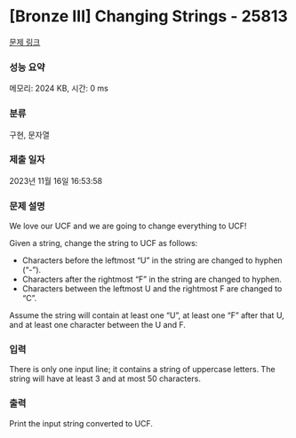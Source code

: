 # [Bronze III] Changing Strings - 25813 

[문제 링크](https://www.acmicpc.net/problem/25813) 

### 성능 요약

메모리: 2024 KB, 시간: 0 ms

### 분류

구현, 문자열

### 제출 일자

2023년 11월 16일 16:53:58

### 문제 설명

<p>We love our UCF and we are going to change everything to UCF!</p>

<p>Given a string, change the string to UCF as follows:</p>

<ul>
	<li>Characters before the leftmost “U” in the string are changed to hyphen (“-”).</li>
	<li>Characters after the rightmost “F” in the string are changed to hyphen.</li>
	<li>Characters between the leftmost U and the rightmost F are changed to “C”.</li>
</ul>

<p>Assume the string will contain at least one “U”, at least one “F” after that U, and at least one character between the U and F.</p>

### 입력 

 <p>There is only one input line; it contains a string of uppercase letters. The string will have at least 3 and at most 50 characters.</p>

### 출력 

 <p>Print the input string converted to UCF.</p>

